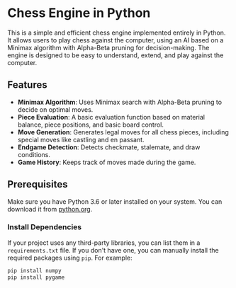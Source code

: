 # Chess Engine in Python

This is a simple and efficient chess engine implemented entirely in Python. It allows users to play chess against the computer, using an AI based on a Minimax algorithm with Alpha-Beta pruning for decision-making. The engine is designed to be easy to understand, extend, and play against the computer.

## Features

- **Minimax Algorithm**: Uses Minimax search with Alpha-Beta pruning to decide on optimal moves.
- **Piece Evaluation**: A basic evaluation function based on material balance, piece positions, and basic board control.
- **Move Generation**: Generates legal moves for all chess pieces, including special moves like castling and en passant.
- **Endgame Detection**: Detects checkmate, stalemate, and draw conditions.
- **Game History**: Keeps track of moves made during the game.

## Prerequisites

Make sure you have Python 3.6 or later installed on your system. You can download it from [python.org](https://www.python.org/downloads/).

### Install Dependencies

If your project uses any third-party libraries, you can list them in a `requirements.txt` file. If you don't have one, you can manually install the required packages using `pip`. For example:

```bash
pip install numpy
pip install pygame
